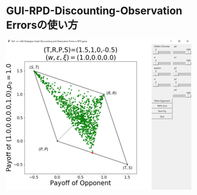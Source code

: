 # GUI-RPD-Discounting-Observation Errorsの使い方
![wsls](https://github.com/azm17/RPD/blob/master/wsls.PNG "wsls")
